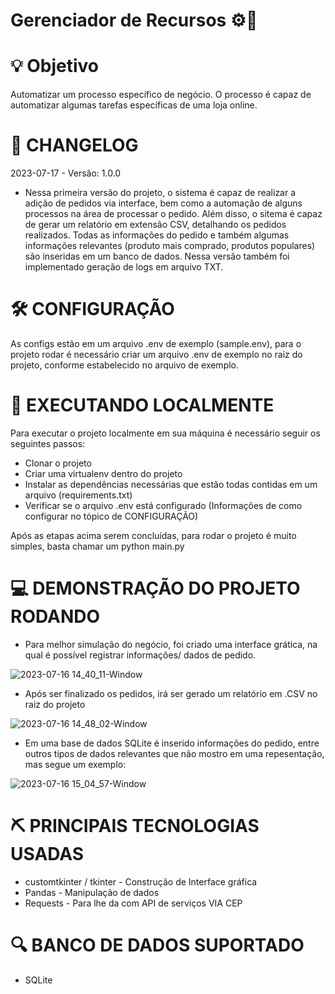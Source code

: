 # Gerenciador de Recursos :gear::department_store:

# :bulb: Objetivo
Automatizar um processo específico de negócio. O processo é capaz de automatizar algumas tarefas específicas de uma loja online. 

# 🚀 CHANGELOG
2023-07-17 - Versão: 1.0.0 
* Nessa primeira versão do projeto, o sistema é capaz de realizar a adição de pedidos via interface, bem como a automação de alguns processos na área de processar o pedido. Além disso, o sitema é capaz de gerar um relatório em extensão CSV, detalhando os pedidos realizados. Todas as informações do pedido e também algumas informações relevantes (produto mais comprado, produtos populares)  são inseridas em um banco de dados. Nessa versão também foi implementado geração de logs em arquivo TXT.

# 🛠️ CONFIGURAÇÃO 
As configs estão em um arquivo .env de exemplo (sample.env), para o projeto rodar é necessário criar um arquivo .env de exemplo no raiz do projeto, conforme estabelecido no arquivo de exemplo. 

# 📁 EXECUTANDO LOCALMENTE
Para executar o projeto localmente em sua máquina é necessário seguir os seguintes passos:
* Clonar o projeto
* Criar uma virtualenv dentro do projeto
* Instalar as dependências necessárias que estão todas contidas em um arquivo (requirements.txt)
* Verificar se o arquivo .env está configurado (Informações de como configurar no tópico de CONFIGURAÇÃO)

Após as etapas acima serem concluídas, para rodar o projeto é muito simples, basta chamar um python main.py

# 💻 DEMONSTRAÇÃO DO PROJETO RODANDO 
* Para melhor simulação do negócio, foi criado uma interface grática, na qual é possível registrar informações/ dados de pedido.
  
![2023-07-16 14_40_11-Window](https://github.com/gustavoalisson/project_resource_manager/assets/52181576/3aec7985-5588-43cd-86fd-edc809982169)
* Após ser finalizado os pedidos, irá ser gerado um relatório em .CSV no raiz do projeto
  
![2023-07-16 14_48_02-Window](https://github.com/gustavoalisson/project_resource_manager/assets/52181576/e820c90b-a095-4a70-bcd3-dd89b019e9aa)

* Em uma base de dados SQLite é inserido informações do pedido, entre outros tipos de dados relevantes que não mostro em uma repesentação, mas segue um exemplo:

![2023-07-16 15_04_57-Window](https://github.com/gustavoalisson/project_resource_manager/assets/52181576/43199876-34f5-465e-b47b-50e4f08ab5de)

# :pick: PRINCIPAIS TECNOLOGIAS USADAS
* customtkinter / tkinter - Construção de Interface gráfica
* Pandas - Manipulação de dados
* Requests - Para lhe da com API de serviços VIA CEP

# 🔍 BANCO DE DADOS SUPORTADO
* SQLite





